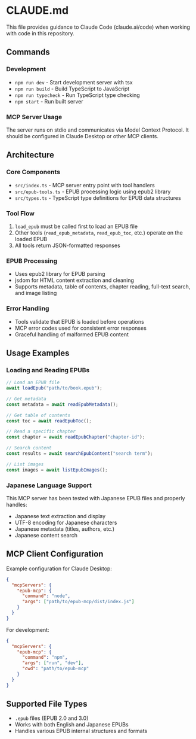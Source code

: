 # CLAUDE.md

This file provides guidance to Claude Code (claude.ai/code) when working with code in this repository.

## Commands

### Development
- `npm run dev` - Start development server with tsx
- `npm run build` - Build TypeScript to JavaScript 
- `npm run typecheck` - Run TypeScript type checking
- `npm start` - Run built server

### MCP Server Usage
The server runs on stdio and communicates via Model Context Protocol. It should be configured in Claude Desktop or other MCP clients.

## Architecture

### Core Components
- `src/index.ts` - MCP server entry point with tool handlers
- `src/epub-tools.ts` - EPUB processing logic using epub2 library
- `src/types.ts` - TypeScript type definitions for EPUB data structures

### Tool Flow
1. `load_epub` must be called first to load an EPUB file
2. Other tools (`read_epub_metadata`, `read_epub_toc`, etc.) operate on the loaded EPUB
3. All tools return JSON-formatted responses

### EPUB Processing
- Uses epub2 library for EPUB parsing
- jsdom for HTML content extraction and cleaning
- Supports metadata, table of contents, chapter reading, full-text search, and image listing

### Error Handling
- Tools validate that EPUB is loaded before operations
- MCP error codes used for consistent error responses
- Graceful handling of malformed EPUB content

## Usage Examples

### Loading and Reading EPUBs
```javascript
// Load an EPUB file
await loadEpub("path/to/book.epub");

// Get metadata
const metadata = await readEpubMetadata();

// Get table of contents
const toc = await readEpubToc();

// Read a specific chapter
const chapter = await readEpubChapter("chapter-id");

// Search content
const results = await searchEpubContent("search term");

// List images
const images = await listEpubImages();
```

### Japanese Language Support
This MCP server has been tested with Japanese EPUB files and properly handles:
- Japanese text extraction and display
- UTF-8 encoding for Japanese characters
- Japanese metadata (titles, authors, etc.)
- Japanese content search

## MCP Client Configuration

Example configuration for Claude Desktop:
```json
{
  "mcpServers": {
    "epub-mcp": {
      "command": "node",
      "args": ["path/to/epub-mcp/dist/index.js"]
    }
  }
}
```

For development:
```json
{
  "mcpServers": {
    "epub-mcp": {
      "command": "npm",
      "args": ["run", "dev"],
      "cwd": "path/to/epub-mcp"
    }
  }
}
```

## Supported File Types
- `.epub` files (EPUB 2.0 and 3.0)
- Works with both English and Japanese EPUBs
- Handles various EPUB internal structures and formats
